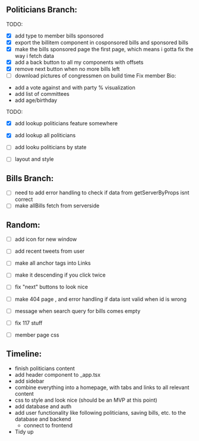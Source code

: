 ## Politicians Branch:
TODO:
 - [x] add type to member bills sponsored
 - [x] export the billitem component in cosponsored bills and sponsored bills
 - [x] make the bills sponsored page the first page, which means i gotta fix the way i fetch data
 - [x] add a back button to all my components with offsets
 - [x] remove next button when no more bills left
 - [ ] download pictures of congressmen on build time
 Fix member Bio:
  - add a vote against and with party % visualization
  - add list of committees
  - add age/birthday


TODO:
  - [x] add lookup politicians feature somewhere
  - [x] add lookup all politicians 
  - [ ] add looku politicians by state
  - [ ] layout and style


## Bills Branch:
- [ ] need to add error handling to check if data from getServerByProps isnt correct
- [ ] make allBills fetch from serverside

## Random:
- [ ] add icon for new window
- [ ] add recent tweets from user
- [ ] make all anchor tags into Links

- [ ] make it descending if you click twice
- [ ] fix "next" buttons to look nice
- [ ] make 404 page , and error handling if data isnt valid when id is wrong
- [ ] message when search query for bills comes empty
- [ ] fix 117 stuff
- [ ] member page css

## Timeline:
- finish politicians content
- add header component to _app.tsx
- add sidebar
- combine everything into a homepage, with tabs and links to all relevant content
- css to style and look nice (should be an MVP at this point)
- add database and auth
- add user functionality like following politicians, saving bills, etc. to the database and backend
  - connect to frontend
- Tidy up

